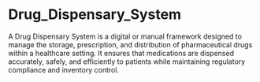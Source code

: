# Drug_Dispensary_System

A Drug Dispensary System is a digital or manual framework designed to manage the storage, prescription, and distribution of pharmaceutical drugs within a healthcare setting. It ensures that medications are dispensed accurately, safely, and efficiently to patients while maintaining regulatory compliance and inventory control.
